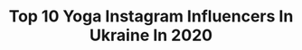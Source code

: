 ---
title: Top 10 Yoga Instagram Influencers In Ukraine In 2020
description: >-
  Find top yoga Instagram influencers in Ukraine in 2020. Most popular hashtags: #yoga #ukraine #model #motivation.
platform: Instagram
profiles:
  - username: "bloodymary013"
    fullname: >-
      MARIIA BOBROBNA🇺🇦
    location: "Ukraine"
    followers: 19871
    engagement: 1185
    commentsToLikes: 0.032639
    id: ck6tq3zl9p91s0j7150651t12
    verified: false
    hashtags: "#lfc, #kievgram, #gnoce, #quarantine"
  - username: "kira_habibi_lal"
    fullname: >-
      Kira Lebedeva
    location: "Ukraine"
    followers: 23594
    engagement: 811
    commentsToLikes: 0.044111
    id: ck6ubyv10chka0j71mzt33uto
    verified: false
    hashtags: "#kirahabibilal, #tribalfusiondance, #iamhappygirl, #newme"
  - username: "anna_life_journey"
    fullname: >-
      Anna Moro
    location: "Ukraine"
    followers: 19834
    engagement: 348
    commentsToLikes: 0.075254
    id: ck6ttdnp1a1cz0j71n3t3ffmy
    verified: false
    hashtags: "#elevate, #love, #goal, #freedom"
  - username: "sandra.san13"
    fullname: >-
      🔳 Señorita Shpagata
    location: "Ukraine"
    followers: 29834
    engagement: 268
    commentsToLikes: 0.037281
    id: ck8swtg0xf6ih0j78rb0h4alq
    verified: false
    hashtags: "#fitnessmodel, #yogamama, #wonderful, #photoshoot"
  - username: "ilonkis___"
    fullname: >-
      ☾ Ilonа
    location: "Ukraine"
    followers: 89663
    engagement: 606
    commentsToLikes: 0.018023
    id: ck5zphkiksoj20i1489crdq6p
    verified: false
    hashtags: "#ilonkis"
  - username: "mila_kucherenko"
    fullname: >-
      
    location: "Ukraine"
    followers: 17427
    engagement: 720
    commentsToLikes: 0.110736
    id: ck5c3lof1zkqt0i11rqlbmyow
    verified: false
    hashtags: "#ternopil, #gym, #fitness, #yoga"
  - username: "anna_gomonova_official"
    fullname: >-
      Anna Gomonova
    location: "Ukraine"
    followers: 46554
    engagement: 471
    commentsToLikes: 0.039804
    id: ck6uhkx1x9pk30j71z4eb0kfp
    verified: false
    hashtags: "#photoshooting, #fashionweekdubai, #newcollection, #fashion"
  - username: "likusya.01"
    fullname: >-
      AnzheLika Terliuga
    location: "Ukraine"
    followers: 63952
    engagement: 1406
    commentsToLikes: 0.008827
    id: ck0u0ce2xtail0i19m4lvxpio
    verified: false
    hashtags: "#odessa, #favouriteplace, #grandwinner2019, #dreambig"
  - username: "lidiyataran"
    fullname: >-
      Лідія Таран Lidiya Taran
    location: "Ukraine"
    followers: 104615
    engagement: 405
    commentsToLikes: 0.018515
    id: ck5c9ee54ba3q0i11maub8daq
    verified: false
    hashtags: "#nomakeup, #coronavirus, #stayhome, #keepcalm"
  - username: "dayana_yastremskay"
    fullname: >-
      Dayana Yastremska 📎
    location: "Ukraine"
    followers: 67604
    engagement: 966
    commentsToLikes: 0.018354
    id: ck5q4nsi2po4t0i118n2eqrqo
    verified: true
    hashtags: "#womeninblack, #restgood, #team, #teamdy"
---